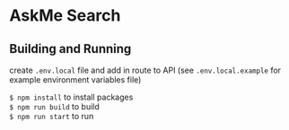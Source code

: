 # AskMe Search

## Building and Running

create `.env.local` file and add in route to API (see `.env.local.example` for example environment variables file)

`$ npm install` to install packages  
`$ npm run build` to build  
`$ npm run start` to run
